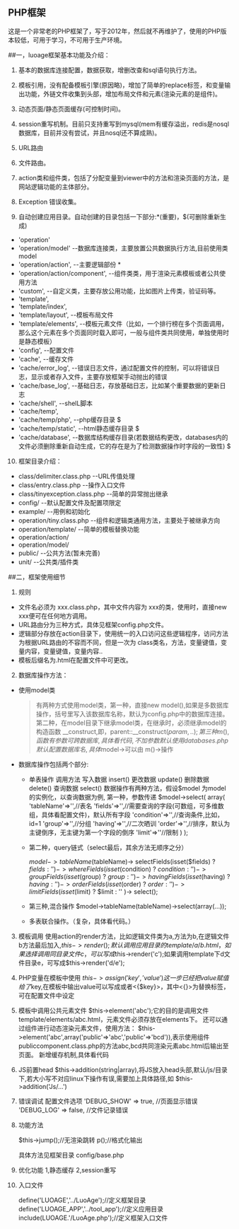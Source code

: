 ## PHP框架

这是一个非常老的PHP框架了，写于2012年，然后就不再维护了，使用的PHP版本较低，可用于学习，不可用于生产环境。


##一，luoage框架基本功能及介绍：

1. 基本的数据库连接配置，数据获取，增删改查和sql语句执行方法。

2. 模板引用，没有配备模板引擎(原因略)，增加了简单的replace标签，和变量输出功能，外链文件收集到头部，增加布局文件和元素(渲染元素的是组件)。

3. 动态页面/静态页面缓存(可控制时间)。

4. session重写机制。目前只支持重写到mysql(mem有缓存溢出，redis是nosql数据库，目前并没有尝试，并且nosql还不算成熟)。

5. URL路由

6. 文件路由。

7. action类和组件类，包括了分配变量到viewer中的方法和渲染页面的方法，是网站逻辑功能的主体部分。

8. Exception 错误收集。

9. 自动创建应用目录。自动创建的目录包括一下部分:*(重要)，$(可删除重新生成)

- 'operation'
- 'operation/model' 		--数据库连接类，主要放置公共数据执行方法,目前使用类model
- 'operation/action',		--主要逻辑部份 *
- 'operation/action/component',	--组件类类，用于渲染元素模板或者公共使用方法
- 'custom',			--自定义类，主要存放公用功能，比如图片上传类，验证码等。
- 'template',
- 'template/index',		
- 'template/layout',		--模板布局文件
- 'template/elements',	--模板元素文件（比如，一个排行榜在多个页面调用，那么这个元素在多个页面同时载入即可，一般与组件类共同使用，单独使用时是静态模板）
- 'config',			--配置文件
- 'cache',			--缓存文件
- 'cache/error_log',		--错误日志文件，通过配置文件的控制，可以将错误日志，显示或者存入文件，主要存放框架手动抛出的错误
- 'cache/base_log',		--基础日志，存放基础日志，比如某个重要数据的更新日志
- 'cache/shell',			--shelL脚本
- 'cache/temp',
- 'cache/temp/php',		--php缓存目录 $
- 'cache/temp/static',	--html静态缓存目录 $
- 'cache/database',		--数据库结构缓存目录(若数据结构更改，databases内的文件必须删除重新自动生成，它的存在是为了检测数据操作时字段的一致性) $

10. 框架目录介绍：

- class/delimiter.class.php	--URL传值处理
- class/entry.class.php		--操作入口文件
- class/tinyexception.class.php	--简单的异常抛出继承
- config/				--默认配置文件及配置项限定
- example/			--用例和初始化
- operation/tiny.class.php	--组件和逻辑类通用方法，主要处于被继承方向
- operation/template/		--简单的模板替换功能
- operation/action/
- operation/model/
- public/				--公共方法(暂未完善)
- unit/				--公共类/插件类

##二，框架使用细节
1. 规则
 - 文件名必须为 xxx.class.php，其中文件内容为 xxx的类，使用时，直接new xxx便可在任何地方调用。
 - URL路由分为三种方式，具体见框架config.php文件。
 - 逻辑部分存放在action目录下，使用统一的入口访问这些逻辑程序，访问方法为根据URL路由的不容而不同，但是一次为 class类名，方法，变量键值，变量内容，变量键值，变量内容..
 - 模板后缀名为.html在配置文件中可更改。

2.  数据库操作方法：
 - 使用model类
	>有两种方式使用model类，第一种，直接new model(),如果是多数据库操作，括号里写入该数据库名称，默认为config.php中的数据库连接。
	>第二种，在model目录下继承model类，在继承时，必须继承model的构造函数 __construct,即，parent::__construct($param,..);
	>第三种 m(),函数有参数可跨数据库,具体看代码,不加参数默认使用databases.php默认配置数据库名,具体$model->可以由 m()->操作

 - 数据库操作包括两个部分:
	- 单表操作
		调用方法
		写入数据	insert()
		更改数据	update()
		删除数据	delete()
		查询数据	select()
		数据操作有两种方法，假设$model 为model的实例化，以查询数据为例,
		第一种，参数传递 
		$model->select(
			array(
				'tableName'=>'',//表名
				'fields'=>'',//需要查询的字段(可数组，可多维数组，具体看配置文件)，默认所有字段
				'condition'=>'',//查询条件,比如，id=1
				'group'=>'',//分组
				'having'=>'',//二次晒训
				'order'=>'',//排序，默认为主键倒序，无主键为第一个字段的倒序
				'limit'=>''//限制
			)
		);

	- 第二种，query链式（select最后，其余方法无顺序之分）

		$model->tableName($tableName)->
			selectFields(isset($fields) ? $fields : '' )->
			whereFields(isset($condition) ? $condition : '' )->
			groupFields(isset($group) ? $group : '' )->
			havingFields(isset($having) ? $having : '' )->
			orderFields(isset($order) ? $order : '' )->
			limitFields(isset($limit) ? $limit : '' )->
			select();

	- 第三种,混合操作
		$model->tableName(tableName)->select(array(...));

	- 多表联合操作。（复杂，具体看代码。）
3. 模板调用
	使用action的render方法，比如逻辑文件类为a,方法为b,在逻辑文件b方法最后加入,$this->render();默认调用应用目录的template/a/b.html，如果选择调用同目录文件c，
	可以写成$this->render('c');如果调用template下d文件目录e，可写成$this->render('d/e');

4. PHP变量在模板中使用
	$this->assign('key','value')这一步已经把value赋值给了$key,在模板中输出value可以写成<?php echo $key;?>或者<{$key}>，其中<{}>为替换标签，可在配置文件中设定
5. 模板中调用公共元素文件
	$this->element('abc');它的目的是调用文件template/elements/abc.html，元素文件必须存放在elements下。
	还可以通过组件进行动态渲染元素文件，使用方法：
	$this->element('abc',array('public'=>'abc','public'=>'bcd')),表示使用组件publiccomponent.class.php的方法abc,bcd共同渲染元素abc.html后输出至页面。
	新增缓存机制,具体看代码
6. JS前置head
	$this->addition(string|array),将JS放入head头部,默认/js/目录下,若大小写不对应linux下操作有误,需要加上具体路径,如 $this->addition('Js/...')
7. 错误调试
	配置文件选项
	'DEBUG_SHOW' => true, //页面显示错误
'DEBUG_LOG' => false, //文件记录错误
8. 功能方法

	$this->jump();//无渲染跳转
	p();//格式化输出
	
	具体方法见框架目录 config/base.php
9. 优化功能
	1,静态缓存
	2,session重写
10. 入口文件

	define('LUOAGE','../LuoAge');//定义框架目录
	define('LUOAGE_APP','../tool_app');//定义应用目录
	include(LUOAGE.'/LuoAge.php');//定义框架入口文件

